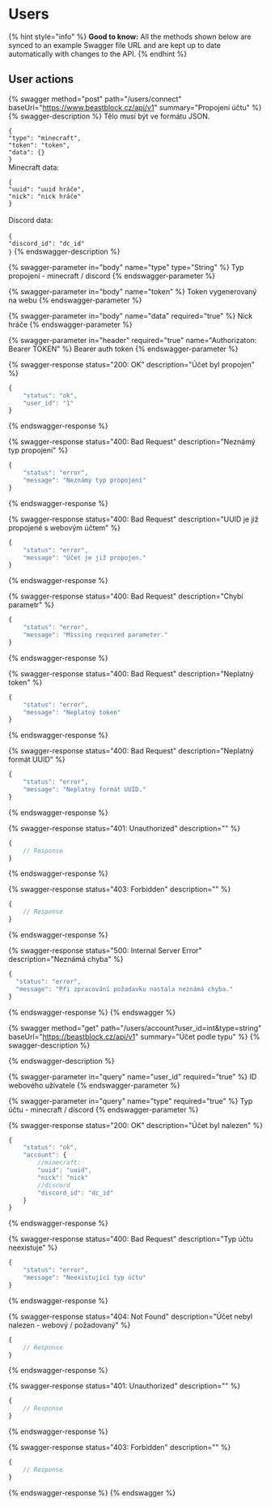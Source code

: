 # Users

{% hint style="info" %}
**Good to know:** All the methods shown below are synced to an example Swagger file URL and are kept up to date automatically with changes to the API.
{% endhint %}

## User actions

{% swagger method="post" path="/users/connect" baseUrl="https://www.beastblock.cz/api/v1" summary="Propojení účtu" %}
{% swagger-description %}
Tělo musí být ve formátu JSON.

`{`\
&#x20; `"type": "minecraft",`\
&#x20; `"token": "token",`\
&#x20; `"data": {}`\
`}`\
Minecraft data:

`{`\
&#x20; `"uuid": "uuid hráče",`\
&#x20; `"nick": "nick hráče"`\
`}`\
\
Discord data:\
\
`{`\
&#x20; `"discord_id": "dc_id"`\
`}`
{% endswagger-description %}

{% swagger-parameter in="body" name="type" type="String" %}
Typ propojení - minecraft / discord
{% endswagger-parameter %}

{% swagger-parameter in="body" name="token" %}
Token vygenerovaný na webu
{% endswagger-parameter %}

{% swagger-parameter in="body" name="data" required="true" %}
Nick hráče
{% endswagger-parameter %}

{% swagger-parameter in="header" required="true" name="Authorizaton: Bearer TOKEN" %}
Bearer auth token
{% endswagger-parameter %}

{% swagger-response status="200: OK" description="Účet byl propojen" %}
```javascript
{
    "status": "ok",
    "user_id": "1"
}
```
{% endswagger-response %}

{% swagger-response status="400: Bad Request" description="Neznámý typ propojení" %}
```javascript
{
    "status": "error",
    "message": "Neznámý typ propojení"
}
```
{% endswagger-response %}

{% swagger-response status="400: Bad Request" description="UUID je již propojené s webovým účtem" %}
```javascript
{
    "status": "error",
    "message": "Účet je již propojen."
}
```
{% endswagger-response %}

{% swagger-response status="400: Bad Request" description="Chybí parametr" %}
```javascript
{
    "status": "error",
    "message": "Missing required parameter."
}
```
{% endswagger-response %}

{% swagger-response status="400: Bad Request" description="Neplatný token" %}
```javascript
{
    "status": "error",
    "message": "Neplatný token"
}
```
{% endswagger-response %}

{% swagger-response status="400: Bad Request" description="Neplatný formát UUID" %}
```javascript
{
    "status": "error",
    "message": "Neplatný formát UUID."
}
```
{% endswagger-response %}

{% swagger-response status="401: Unauthorized" description="" %}
```javascript
{
    // Response
}
```
{% endswagger-response %}

{% swagger-response status="403: Forbidden" description="" %}
```javascript
{
    // Response
}
```
{% endswagger-response %}

{% swagger-response status="500: Internal Server Error" description="Neznámá chyba" %}
```javascript
{
  "status": "error",
  "message": "Při zpracování požadavku nastala neznámá chyba."
}
```
{% endswagger-response %}
{% endswagger %}

{% swagger method="get" path="/users/account?user_id=int&type=string" baseUrl="https://beastblock.cz/api/v1" summary="Účet podle typu" %}
{% swagger-description %}

{% endswagger-description %}

{% swagger-parameter in="query" name="user_id" required="true" %}
ID webového uživatele
{% endswagger-parameter %}

{% swagger-parameter in="query" name="type" required="true" %}
Typ účtu - minecraft / discord
{% endswagger-parameter %}

{% swagger-response status="200: OK" description="Účet byl nalezen" %}
```javascript
{
    "status": "ok",
    "account": {
        //minecraft:
        "uuid": "uuid",
        "nick": "nick"
        //discord
        "discord_id": "dc_id"
    }
}
```
{% endswagger-response %}

{% swagger-response status="400: Bad Request" description="Typ účtu neexistuje" %}
```javascript
{
    "status": "error",
    "message": "Neexistující typ účtu"
}
```
{% endswagger-response %}

{% swagger-response status="404: Not Found" description="Účet nebyl nalezen - webový / požadovaný" %}
```javascript
{
    // Response
}
```
{% endswagger-response %}

{% swagger-response status="401: Unauthorized" description="" %}
```javascript
{
    // Response
}
```
{% endswagger-response %}

{% swagger-response status="403: Forbidden" description="" %}
```javascript
{
    // Response
}
```
{% endswagger-response %}
{% endswagger %}


